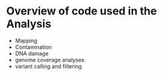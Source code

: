 # Overview of code used in the Analysis


- Mapping
- Contamination
- DNA damage
- genome coverage analyses
- variant calling and filtering

